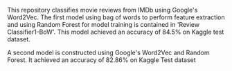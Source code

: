 This repository classifies movie reviews from IMDb using Google's Word2Vec. 
The first model using bag of words to perform feature extraction and using Random Forest for model training is contained in 'Review Classifier1-BoW'. This model achieved an accuracy of 84.5% on Kaggle test dataset.

A second model is constructed using Google's Word2Vec and Random Forest. It achieved an accuracy of 82.86% on Kaggle Test dataset
